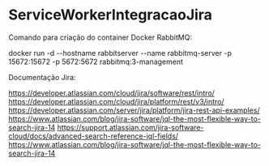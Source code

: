 # ServiceWorkerIntegracaoJira

Comando para criação do container Docker RabbitMQ:

docker run -d --hostname rabbitserver --name rabbitmq-server -p 15672:15672 -p 5672:5672 rabbitmq:3-management

Documentação Jira:

https://developer.atlassian.com/cloud/jira/software/rest/intro/
https://developer.atlassian.com/cloud/jira/platform/rest/v3/intro/
https://developer.atlassian.com/server/jira/platform/jira-rest-api-examples/
https://www.atlassian.com/blog/jira-software/jql-the-most-flexible-way-to-search-jira-14
https://support.atlassian.com/jira-software-cloud/docs/advanced-search-reference-jql-fields/
https://www.atlassian.com/blog/jira-software/jql-the-most-flexible-way-to-search-jira-14
